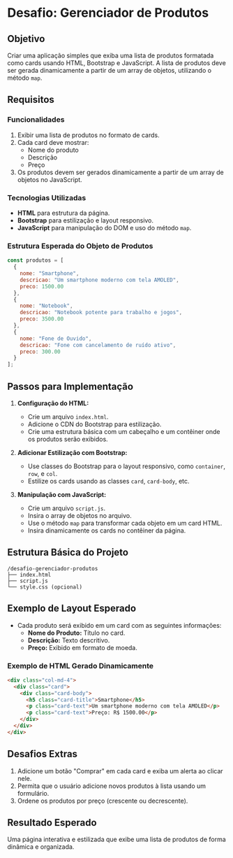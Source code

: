 # Desafio: Gerenciador de Produtos

## Objetivo
Criar uma aplicação simples que exiba uma lista de produtos formatada como cards usando HTML, Bootstrap e JavaScript. A lista de produtos deve ser gerada dinamicamente a partir de um array de objetos, utilizando o método `map`.

## Requisitos

### Funcionalidades
1. Exibir uma lista de produtos no formato de cards.
2. Cada card deve mostrar:
   - Nome do produto
   - Descrição
   - Preço
3. Os produtos devem ser gerados dinamicamente a partir de um array de objetos no JavaScript.

### Tecnologias Utilizadas
- **HTML** para estrutura da página.
- **Bootstrap** para estilização e layout responsivo.
- **JavaScript** para manipulação do DOM e uso do método `map`.

### Estrutura Esperada do Objeto de Produtos
```javascript
const produtos = [
  {
    nome: "Smartphone",
    descricao: "Um smartphone moderno com tela AMOLED",
    preco: 1500.00
  },
  {
    nome: "Notebook",
    descricao: "Notebook potente para trabalho e jogos",
    preco: 3500.00
  },
  {
    nome: "Fone de Ouvido",
    descricao: "Fone com cancelamento de ruído ativo",
    preco: 300.00
  }
];
```

## Passos para Implementação

1. **Configuração do HTML:**
   - Crie um arquivo `index.html`.
   - Adicione o CDN do Bootstrap para estilização.
   - Crie uma estrutura básica com um cabeçalho e um contêiner onde os produtos serão exibidos.

2. **Adicionar Estilização com Bootstrap:**
   - Use classes do Bootstrap para o layout responsivo, como `container`, `row`, e `col`.
   - Estilize os cards usando as classes `card`, `card-body`, etc.

3. **Manipulação com JavaScript:**
   - Crie um arquivo `script.js`.
   - Insira o array de objetos no arquivo.
   - Use o método `map` para transformar cada objeto em um card HTML.
   - Insira dinamicamente os cards no contêiner da página.

## Estrutura Básica do Projeto

```
/desafio-gerenciador-produtos
├── index.html
├── script.js
└── style.css (opcional)
```

## Exemplo de Layout Esperado
- Cada produto será exibido em um card com as seguintes informações:
  - **Nome do Produto:** Título no card.
  - **Descrição:** Texto descritivo.
  - **Preço:** Exibido em formato de moeda.

### Exemplo de HTML Gerado Dinamicamente
```html
<div class="col-md-4">
  <div class="card">
    <div class="card-body">
      <h5 class="card-title">Smartphone</h5>
      <p class="card-text">Um smartphone moderno com tela AMOLED</p>
      <p class="card-text">Preço: R$ 1500.00</p>
    </div>
  </div>
</div>
```

## Desafios Extras
1. Adicione um botão "Comprar" em cada card e exiba um alerta ao clicar nele.
2. Permita que o usuário adicione novos produtos à lista usando um formulário.
3. Ordene os produtos por preço (crescente ou decrescente).

## Resultado Esperado
Uma página interativa e estilizada que exibe uma lista de produtos de forma dinâmica e organizada.
